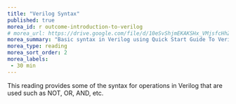 ```yaml
---
title: "Verilog Syntax"
published: true
morea_id: r outcome-introduction-to-verilog
# morea_url: https://drive.google.com/file/d/10eSvShjmEKAKSHx_VMjsfcHhZrO8oEX5/view 
morea_summary: "Basic syntax in Verilog using Quick Start Guide To Verilog Textbook. Read Chapters 1 and 2"
morea_type: reading
morea_sort_order: 2
morea_labels:
 - 30 min
---
```

This reading provides some of the syntax for operations in Verilog that are used such as NOT, OR, AND, etc.

